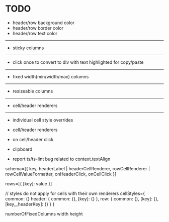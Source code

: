 # TODO

- header/row background color
- header/row border color
- header/row text color
--------------------------------------
- sticky columns
--------------------------------------
- click once to convert to div with text highlighted for copy/paste
--------------------------------------
- fixed width(min/width/max) columns
--------------------------------------
- resizeable columns
--------------------------------------
- cell/header renderers
--------------------------------------

- individual cell style overrides
- cell/header renderers
- on cell/header click
- clipboard

- report ts/ts-lint bug related to context.textAlign

schema=[{
    key,
    headerLabel | headerCellRenderer,
    rowCellRenderer | rowCellValueFormatter,
    onHeaderClick,
    onCellClick
}]

rows=[{
    [key]: value
}]

// styles do not apply for cells with their own renderers
cellStyles={
    common: {}
    header: {
        common: {},
        [key]: {}
    },
    row: {
        common: {},
        [key]: {},
        [key__headerKey]: {}
    }
}

numberOfFixedColumns
width
height
